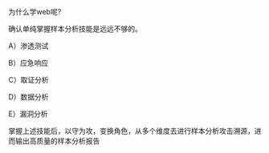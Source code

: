

为什么学web呢?



确认单纯掌握样本分析技能是远远不够的。

A）渗透测试

B）应急响应

C）取证分析

D）数据分析

E）漏洞分析

掌握上述技能后，以守为攻，变换角色，从多个维度去进行样本分析攻击溯源，进而输出高质量的样本分析报告

